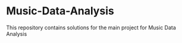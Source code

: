 # Music-Data-Analysis
This repository contains solutions for the main project for Music Data Analysis
